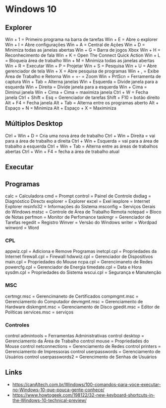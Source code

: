 # Windows 10

## Explorer

Win + 1 = Primeiro programa na barra de tarefas
Win + E = Abre o explorer
Win + I = Abre configurações
Win + A = Central de Ações
Win + D = Minimiza todas as janelas abertas
Win + G = Barra de jogos Xbox
Win + H = Reconhecimento de fala
Win + K = Open The Connect Quick Action
Win + L = Bloqueia área de trabalho
Win + M = Minimiza todas as janelas abertas
Win + R = Executar
Win + P = Projetar
Win + S = Pesquisa
Win + U = Abre gerenciador de tela
Win + X = Abre pesquisa de programas
Win + , = Exibe Área de Trabalho e Retorna
Win + +- = Zoom
Win + PrtScn = Ferramenta de captura
Win + Tab = Alterna janelas
Win + Esquerda = Divide janela para a esquerda
Win + Direita = Divide janela para a esquerda
Win + Cima = Diminui janela
Win + Cima + Cima = maximiza janela
Ctrl + W = Fecha janela
Ctrl + Shift + Esq = Gerenciador de tarefas
Shift + F10 = botão direito
Alt + F4 = Fecha janela
Alt + Tab = Alterna entre os programas aberto
Alt + Espaço + N = Minimiza
Alt + Espaço + X = Maximiniza

## Múltiplos Desktop

Ctrl + Win + D = Cria uma nova área de trabalho
Ctrl + Win + Direita = vai para a área de trabalho a direita
Ctrl + Win + Esquerda = vai para a área de trabalho a esquerda
Ctrl + Win + Tab = Alterna entre as áreas de trabalhos abertas
Ctrl + Win + F4 = fecha a área de trabalho atual

## Executar

## Programas

calc = Calculadora
cmd = Prompt
control = Painel de Controle
dxdiag = Diagnóstico Directx
explorer = Explorer
excel = Exel
iexplore = Internet Explorer
msinfo32 = Informações do Sistema
msconfig = Serviços Gerais do Windows
mstsc = Controle de Área de Trabalho Remota
notepad = Bloco de Notas
perfmon = Monitor de Perfomance
taskmgr = Gerenciador de Tarefas
regedit = Registro
Winver = Versão do Windows
writer = Wordpad
winword = Word

### CPL

appwiz.cpl = Adiciona e Remove Programas
inetcpl.cpl = Propriedades da Internet
firewall.cpl = Firewall
hdwwiz.cpl = Gerenciador de Dispositivos
main.cpl = Propriedades do Mouse
ncpa.cpl = Gerencimaneto de Redes
powercfg.cpl = Gerenciador de Energia
timedate.cpl = Data e Hora
sysdm.cpl = Propriedades do Sistema
wscui.cpl = Segurança e Manutenção

### MSC

certmgr.msc = Gerencimaneto de Certificados
compmgmt.msc = Gerenciamento do Computador
devmgmt.msc = Gerenciamento de Hardware
diskmgmt.msc = Gerenciamento de Disco
gpedit.msc = Editor de Políticas
services.msc = serviços

### Controles

control admintools = Ferramentas Administrativas
control desktop = Gerenciamento da Área de Trabalho
control mouse = Propriedades do Mouse
control netconnections = Gerenciamento de Redes
control printers = Gerenciamento de Impressoras
control userpasswords = Gerenciamento de Usuários
control userpasswords2 = Gerencimento de Senhas de Usuários

## Links

- https://canAltech.com.br/Windows/100-comandos-para-voce-executar-no-Windows-10-que-pouca-gente-conhece/
- https://www.howtogeek.com/198122/32-new-keyboard-shortcuts-in-the-Windows-10-technical-preview/
